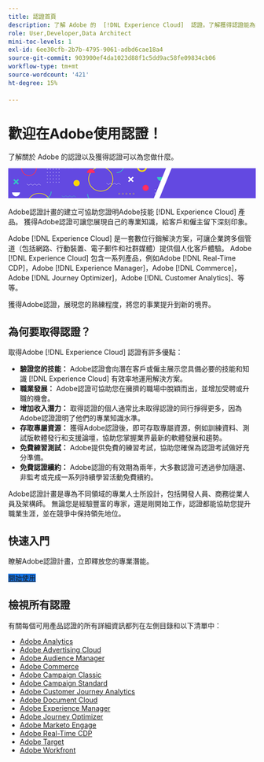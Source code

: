 ```yaml
---
title: 認證首頁
description: 了解 Adobe 的  [!DNL Experience Cloud]  認證。了解獲得認證能為您做什麼。
role: User,Developer,Data Architect
mini-toc-levels: 1
exl-id: 6ee30cfb-2b7b-4795-9061-adbd6cae18a4
source-git-commit: 903900ef4da1023d88f1c5dd9ac58fe09834cb06
workflow-type: tm+mt
source-wordcount: '421'
ht-degree: 15%

---
```


# 歡迎在Adobe使用認證！

了解關於 Adobe 的認證以及獲得認證可以為您做什麼。

![橫幅](/help/certifications/assets/home_banner_smallwide.png)

Adobe認證計畫的建立可協助您證明Adobe技能 [!DNL Experience Cloud] 產品。 獲得Adobe認證可讓您展現自己的專業知識，給客戶和僱主留下深刻印象。

Adobe [!DNL Experience Cloud] 是一套數位行銷解決方案，可讓企業跨多個管道（包括網路、行動裝置、電子郵件和社群媒體）提供個人化客戶體驗。 Adobe [!DNL Experience Cloud] 包含一系列產品，例如Adobe [!DNL Real-Time CDP]，Adobe [!DNL Experience Manager]，Adobe [!DNL Commerce]，Adobe [!DNL Journey Optimizer]，Adobe [!DNL Customer Analytics]、等等。

獲得Adobe認證，展現您的熟練程度，將您的事業提升到新的境界。


## 為何要取得認證？

取得Adobe [!DNL Experience Cloud] 認證有許多優點：

* **驗證您的技能：** Adobe認證會向潛在客戶或僱主展示您具備必要的技能和知識 [!DNL Experience Cloud] 有效率地運用解決方案。
* **職業發展：** Adobe認證可協助您在擁擠的職場中脫穎而出，並增加受聘或升職的機會。
* **增加收入潛力：** 取得認證的個人通常比未取得認證的同行掙得更多，因為Adobe認證證明了他們的專業知識水準。
* **存取專屬資源：** 獲得Adobe認證後，即可存取專屬資源，例如訓練資料、測試版軟體發行和支援論壇，協助您掌握業界最新的軟體發展和趨勢。
* **免費練習測試：** Adobe提供免費的練習考試，協助您確保為認證考試做好充分準備。
* **免費認證續約：** Adobe認證的有效期為兩年，大多數認證可透過參加隨選、非監考或完成一系列持續學習活動免費續約。

Adobe認證計畫是專為不同領域的專業人士所設計，包括開發人員、商務從業人員及架構師。 無論您是經驗豐富的專家，還是剛開始工作，認證都能協助您提升職業生涯，並在競爭中保持領先地位。

## 快速入門

瞭解Adobe認證計畫，立即釋放您的專業潛能。

<a href="https://experienceleague.adobe.com/docs/certification/certification/getting-started.html" target="_blank" class="spectrum-Button spectrum-Button--fill spectrum-Button--accent spectrum-Button--sizeM is-margin-bottom-big-big at-element-click-tracking" style="background-color:#1473E6"><span class="spectrum-Button-label has-no-wrap">開始使用</span></a>


## 檢視所有認證

有關每個可用產品認證的所有詳細資訊都列在左側目錄和以下清單中：

* [Adobe Analytics](/help/certifications/aa/aa-overview.md)
* [Adobe Advertising Cloud](/help/certifications/aac/aac-overview.md)
* [Adobe Audience Manager](/help/certifications/aam/aam-overview.md)
* [Adobe Commerce](/help/certifications/ac/ac-overview.md)
* [Adobe Campaign Classic](/help/certifications/acc/acc-overview.md)
* [Adobe Campaign Standard](/help/certifications/acs/acs-overview.md)
* [Adobe Customer Journey Analytics](/help/certifications/acja/acja-overview.md)
* [Adobe Document Cloud](/help/certifications/adc/adc-overview.md)
* [Adobe Experience Manager](/help/certifications/aem/aem-overview.md)
* [Adobe Journey Optimizer](/help/certifications/ajo/ajo-overview.md)
* [Adobe Marketo Engage](/help/certifications/ame/ame-overview.md)
* [Adobe Real-Time CDP](/help/certifications/rtcdp/rtcdp-overview.md)
* [Adobe Target](/help/certifications/at/at-overview.md)
* [Adobe Workfront](/help/certifications/aw/aw-overview.md)